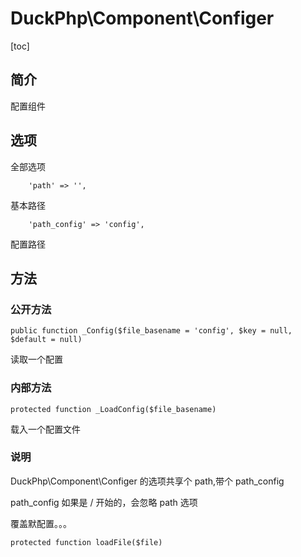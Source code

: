 # DuckPhp\Component\Configer
[toc]

## 简介

配置组件

## 选项
全部选项

        'path' => '',
基本路径

        'path_config' => 'config',
配置路径

## 方法
### 公开方法

    public function _Config($file_basename = 'config', $key = null, $default = null)
读取一个配置

### 内部方法
    protected function _LoadConfig($file_basename)
载入一个配置文件

### 说明

DuckPhp\Component\Configer 的选项共享个 path,带个 path_config

path_config 如果是 / 开始的，会忽略 path 选项

覆盖默配置。。。

    protected function loadFile($file)

